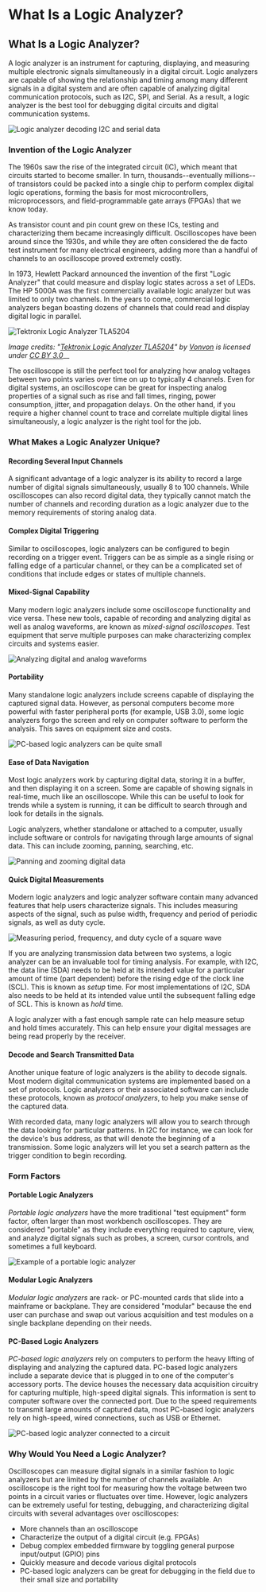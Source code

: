 # What Is a Logic Analyzer?

## What Is a Logic Analyzer?

A logic analyzer is an instrument for capturing, displaying, and measuring multiple electronic signals simultaneously in a digital circuit. Logic analyzers are capable of showing the relationship and timing among many different signals in a digital system and are often capable of analyzing digital communication protocols, such as I2C, SPI, and Serial. As a result, a logic analyzer is the best tool for debugging digital circuits and digital communication systems.

![Logic analyzer decoding I2C and serial data](../.gitbook/assets/2018-10-05\_1016.png)

### Invention of the Logic Analyzer

The 1960s saw the rise of the integrated circuit (IC), which meant that circuits started to become smaller. In turn, thousands--eventually millions--of transistors could be packed into a single chip to perform complex digital logic operations, forming the basis for most microcontrollers, microprocessors, and field-programmable gate arrays (FPGAs) that we know today.

As transistor count and pin count grew on these ICs, testing and characterizing them became increasingly difficult. Oscilloscopes have been around since the 1930s, and while they are often considered the de facto test instrument for many electrical engineers, adding more than a handful of channels to an oscilloscope proved extremely costly.

In 1973, Hewlett Packard announced the invention of the first "Logic Analyzer" that could measure and display logic states across a set of LEDs. The HP 5000A was the first commercially available logic analyzer but was limited to only two channels. In the years to come, commercial logic analyzers began boasting dozens of channels that could read and display digital logic in parallel.

![Tektronix Logic Analyzer TLA5204](../.gitbook/assets/Tektronix\_LogicAnalyzer\_TLA5204.jpg)

_Image credits: "_[_Tektronix Logic Analyzer TLA5204_](https://commons.wikimedia.org/wiki/File:Tektronix\_LogicAnalyzer\_TLA5204.jpg)_" by_ [_Vonvon_](https://commons.wikimedia.org/wiki/User:Vonvon) _is licensed under_ [_CC BY 3.0_](https://creativecommons.org/licenses/by-sa/3.0/deed.en)__

The oscilloscope is still the perfect tool for analyzing how analog voltages between two points varies over time on up to typically 4 channels. Even for digital systems, an oscilloscope can be great for inspecting analog properties of a signal such as rise and fall times, ringing, power consumption, jitter, and propagation delays. On the other hand, if you require a higher channel count to trace and correlate multiple digital lines simultaneously, a logic analyzer is the right tool for the job.

### What Makes a Logic Analyzer Unique?

#### Recording Several Input Channels

A significant advantage of a logic analyzer is its ability to record a large number of digital signals simultaneously, usually 8 to 100 channels. While oscilloscopes can also record digital data, they typically cannot match the number of channels and recording duration as a logic analyzer due to the memory requirements of storing analog data.

#### Complex Digital Triggering

Similar to oscilloscopes, logic analyzers can be configured to begin recording on a trigger event. Triggers can be as simple as a single rising or falling edge of a particular channel, or they can be a complicated set of conditions that include edges or states of multiple channels.

#### Mixed-Signal Capability

Many modern logic analyzers include some oscilloscope functionality and vice versa. These new tools, capable of recording and analyzing digital as well as analog waveforms, are known as _mixed-signal oscilloscopes_. Test equipment that serve multiple purposes can make characterizing complex circuits and systems easier.

![Analyzing digital and analog waveforms](../.gitbook/assets/2018-10-01\_1446.png)

#### Portability

Many standalone logic analyzers include screens capable of displaying the captured signal data. However, as personal computers become more powerful with faster peripheral ports (for example, USB 3.0), some logic analyzers forgo the screen and rely on computer software to perform the analysis. This saves on equipment size and costs.

![PC-based logic analyzers can be quite small](../.gitbook/assets/saleae\_cable\_harness.jpg)

#### Ease of Data Navigation

Most logic analyzers work by capturing digital data, storing it in a buffer, and then displaying it on a screen. Some are capable of showing signals in real-time, much like an oscilloscope. While this can be useful to look for trends while a system is running, it can be difficult to search through and look for details in the signals.

Logic analyzers, whether standalone or attached to a computer, usually include software or controls for navigating through large amounts of signal data. This can include zooming, panning, searching, etc.

![Panning and zooming digital data](../.gitbook/assets/saleae-navigate-zoom.gif)

#### Quick Digital Measurements

Modern logic analyzers and logic analyzer software contain many advanced features that help users characterize signals. This includes measuring aspects of the signal, such as pulse width, frequency and period of periodic signals, as well as duty cycle.

![Measuring period, frequency, and duty cycle of a square wave](../.gitbook/assets/2018-10-01\_1457.png)

If you are analyzing transmission data between two systems, a logic analyzer can be an invaluable tool for timing analysis. For example, with I2C, the data line (SDA) needs to be held at its intended value for a particular amount of time (part dependent) before the rising edge of the clock line (SCL). This is known as _setup_ time. For most implementations of I2C, SDA also needs to be held at its intended value until the subsequent falling edge of SCL. This is known as _hold_ time.

A logic analyzer with a fast enough sample rate can help measure setup and hold times accurately. This can help ensure your digital messages are being read properly by the receiver.

#### Decode and Search Transmitted Data

Another unique feature of logic analyzers is the ability to decode signals. Most modern digital communication systems are implemented based on a set of protocols. Logic analyzers or their associated software can include these protocols, known as _protocol analyzers_, to help you make sense of the captured data.

With recorded data, many logic analyzers will allow you to search through the data looking for particular patterns. In I2C for instance, we can look for the device's bus address, as that will denote the beginning of a transmission. Some logic analyzers will let you set a search pattern as the trigger condition to begin recording.

### Form Factors

#### Portable Logic Analyzers

_Portable logic analyzers_ have the more traditional "test equipment" form factor, often larger than most workbench oscilloscopes. They are considered "portable" as they include everything required to capture, view, and analyze digital signals such as probes, a screen, cursor controls, and sometimes a full keyboard.

![Example of a portable logic analyzer](../.gitbook/assets/34227038302\_848b4e6729\_k.jpg)

#### Modular Logic Analyzers

_Modular logic analyzers_ are rack- or PC-mounted cards that slide into a mainframe or backplane. They are considered "modular" because the end user can purchase and swap out various acquisition and test modules on a single backplane depending on their needs.

#### PC-Based Logic Analyzers

_PC-based logic analyzers_ rely on computers to perform the heavy lifting of displaying and analyzing the captured data. PC-based logic analyzers include a separate device that is plugged in to one of the computer's accessory ports. The device houses the necessary data acquisition circuitry for capturing multiple, high-speed digital signals. This information is sent to computer software over the connected port. Due to the speed requirements to transmit large amounts of captured data, most PC-based logic analyzers rely on high-speed, wired connections, such as USB or Ethernet.

![PC-based logic analyzer connected to a circuit](../.gitbook/assets/salaea-logic-analyzer-circuit.jpg)

### Why Would You Need a Logic Analyzer?

Oscilloscopes can measure digital signals in a similar fashion to logic analyzers but are limited by the number of channels available. An oscilloscope is the right tool for measuring how the voltage between two points in a circuit varies or fluctuates over time. However, logic analyzers can be extremely useful for testing, debugging, and characterizing digital circuits with several advantages over oscilloscopes:

* More channels than an oscilloscope
* Characterize the output of a digital circuit (e.g. FPGAs)
* Debug complex embedded firmware by toggling general purpose input/output (GPIO) pins
* Quickly measure and decode various digital protocols
* PC-based logic analyzers can be great for debugging in the field due to their small size and portability
